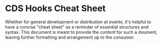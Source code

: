# CDS Hooks Cheat Sheet

Whether for general development or distribution at events, it's helpful to have a concise "cheat sheet" as a reminder of essential structures and syntax.  This document is meant to provide the *content* for such a doument, leaving further formatting and arrangement up to the consumer.
